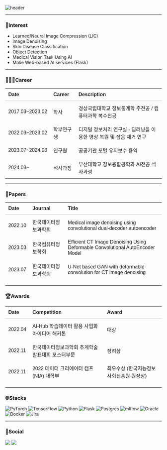 ![header](https://capsule-render.vercel.app/api?type=Waving&color=auto&height=200&section=header&text=EonSeungSeong&fontSize=90)
<hr>
<h3>🧐Interest</h3>
<ul>
  <li>Learned/Neural Image Compression (LIC)</li>
  <li>Image Denoising</li>
  <li>Skin Disease Classification</li>
  <li>Object Detection</li>
  <li>Medical Vision Task Using AI</li>
  <li>Make Web-based AI services (Flask)</li>
</ul>

<hr>
<h3>👨🏻‍💻Career</h3>

<table style="width:100%; border-collapse:collapse; text-align:left; font-family:Arial, sans-serif;">
  <thead>
    <tr style="border-bottom: 2px solid #ddd;">
      <th style="padding:10px;">Date</th>
      <th style="padding:10px;">Career</th>
      <th style="padding:10px;">Description</th>
    </tr>
  </thead>
  <tbody>
    <tr>
      <td style="padding:10px;">2017.03~2023.02</td>
      <td style="padding:10px;">학사</td>
      <td style="padding:10px;">경상국립대학교 정보통계학 주전공 / 컴퓨터과학 복수전공</td>
    </tr>
    <tr>
      <td style="padding:10px;">2022.03~2023.02</td>
      <td style="padding:10px;">학부연구생</td>
      <td style="padding:10px;">디지털 정보처리 연구실 - 딥러닝을 이용한 영상 복원 및 잡음 제거 연구</td>
    </tr>
    <tr>
      <td style="padding:10px;">2023.07~2024.03</td>
      <td style="padding:10px;">연구원</td>
      <td style="padding:10px;">공공기관 포털 유지보수 용역</td>
    </tr>
    <tr>
      <td style="padding:10px;">2024.03~</td>
      <td style="padding:10px;">석사과정</td>
      <td style="padding:10px;">부산대학교 정보융합공학과 AI전공 석사과정</td>
    </tr>
  </tbody>
</table>

<hr>
<h3>📄Papers</h3>
<table style="width:100%; border-collapse:collapse; text-align:left; font-family:Arial, sans-serif;">
  <thead>
        <tr style="border-bottom: 2px solid #ddd;">
      <th style="padding:10px;">Date</th>
      <th style="padding:10px;">Journal</th>
      <th style="padding:10px;">Title</th>
    </tr>
    <tr>
      <td style="padding:10px;">2022.10</td>
      <td style="padding:10px;">한국데이터정보과학회</td>
      <td style="padding:10px;">Medical image denoising using convolutional dual-decoder autoencoder</td>
    </tr>
    <tr>
      <td style="padding:10px;">2023.03</td>
      <td style="padding:10px;">한국컴퓨터정보학회</td>
      <td style="padding:10px;">Efficient CT Image Denoising Using Deformable Convolutional AutoEncoder Model</td>
    </tr>
    <tr>
      <td style="padding:10px;">2023.07</td>
      <td style="padding:10px;">한국데이터정보과학회</td>
      <td style="padding:10px;">U-Net based GAN with deformable convolution for CT image denoising</td>
    </tr>
  </tbody>
</table>

<hr>
<h3>🏆Awards</h3>
<table style="width:100%; border-collapse:collapse; text-align:left; font-family:Arial, sans-serif;">
  <thead>
        <tr style="border-bottom: 2px solid #ddd;">
      <th style="padding:10px;">Date</th>
      <th style="padding:10px;">Competition</th>
      <th style="padding:10px;">Award</th>
    </tr>
    <tr>
      <td style="padding:10px;">2022.04</td>
      <td style="padding:10px;">AI-Hub 학습데이터 활용 사업화 아이디어 해커톤</td>
      <td style="padding:10px;">대상</td>
    </tr>
    <tr>
      <td style="padding:10px;">2022.11</td>
      <td style="padding:10px;">한국데이터정보과학회 추계학술발표대회 포스터부문</td>
      <td style="padding:10px;">장려상</td>
    </tr>
    <tr>
      <td style="padding:10px;">2022.11</td>
      <td style="padding:10px;">2022 데이터 크리에이터 캠프(NIA) 대학부</td>
      <td style="padding:10px;">최우수상 (한국지능정보사회진흥원 원장상)</td>
    </tr>
  </tbody>
</table>

<hr>
<h3>🌐Stacks</h3>

![PyTorch](https://img.shields.io/badge/PyTorch-%23EE4C2C.svg?style=for-the-badge&logo=PyTorch&logoColor=white)
![TensorFlow](https://img.shields.io/badge/TensorFlow-%23FF6F00.svg?style=for-the-badge&logo=TensorFlow&logoColor=white)
![Python](https://img.shields.io/badge/python-3670A0?style=for-the-badge&logo=python&logoColor=ffdd54)
![Flask](https://img.shields.io/badge/flask-%23000.svg?style=for-the-badge&logo=flask&logoColor=white)
![Postgres](https://img.shields.io/badge/postgres-%23316192.svg?style=for-the-badge&logo=postgresql&logoColor=white)
![mlflow](https://img.shields.io/badge/mlflow-%23d9ead3.svg?style=for-the-badge&logo=numpy&logoColor=blue)
![Oracle](https://img.shields.io/badge/Oracle-F80000?style=for-the-badge&logo=oracle&logoColor=white)
![Docker](https://img.shields.io/badge/docker-%230db7ed.svg?style=for-the-badge&logo=docker&logoColor=white)
![Jira](https://img.shields.io/badge/jira-%230A0FFF.svg?style=for-the-badge&logo=jira&logoColor=white)

<hr>
<h3>📨Social</h3>
<a href="mailto:tjddjsmtd5398@gmail.com"><img src="https://img.shields.io/badge/Gmail-D14836?style=flat&logo=Gmail&logoColor=white&link=mailto:tjddjsmtd5398@gmail.com"/></a>
<a href="https://velog.io/@es_seong"><img src="http://img.shields.io/badge/-Velog-20c997?style=flat&logo=v&logoColor=white&link=https://velog.io/@es_seong"/></a>

